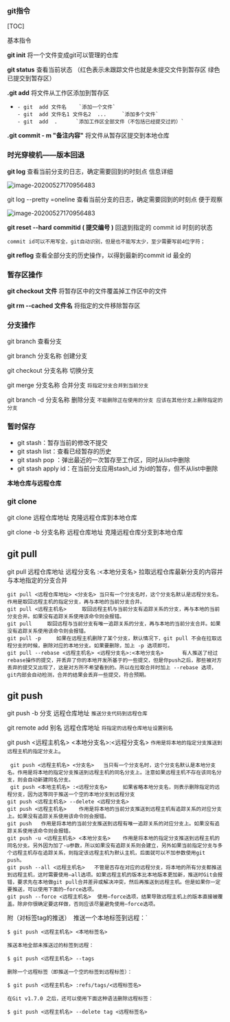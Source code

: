 ### git指令

[TOC]

基本指令

**git  init**  将一个文件变成git可以管理的仓库

**git status**    查看当前状态  （红色表示未跟踪文件也就是未提交文件到暂存区   绿色已提交到暂存区）

**.git add**   将文件从工作区添加到暂存区

- ```
  - git  add 文件名    `添加一个文件`
  - git  add 文件名1 文件名2  ...     `添加多个文件`
  - git  add  .      `添加工作区全部文件（不包括已经提交过的）`
  ```

**.git commit  - m   "备注内容"**    将文件从暂存区提交到本地仓库

###  时光穿梭机——版本回退 

**git log**     查看当前分支的日志，确定需要回到的时刻点 信息详细  

<img src="./img/gitlog.png" alt="image-20200527170956483" style="zoom:100%;" />

git log  --pretty =oneline     查看当前分支的日志，确定需要回到的时刻点   便于观察

<img src="./img/gitoneline.png" alt="image-20200527170956483" style="zoom:100%;" />

**git reset  --hard**   **commitid  ( 提交编号 )**      回退到指定的 commit id 时刻的状态

```
commit id可以不用写全，git自动识别，但是也不能写太少，至少需要写前4位字符；
```

**git reflog**   查看全部分支的历史操作，以得到最新的commit id    最全的

### **暂存区操作**

**git checkout 文件**   将暂存区中的文件覆盖掉工作区中的文件

**git rm --cached  文件名**   将指定的文件移除暂存区

### **分支操作**

git branch   查看分支

git  branch   分支名称       创建分支  

git  checkout  分支名称       切换分支  

git  merge   分支名称         合并分支   `将指定分支合并到当前分支`

git  branch  -d   分支名称     删除分支    `不能删除正在使用的分支 应该在其他分支上删除指定的分支`

### **暂时保存**

- git stash：暂存当前的修改不提交
- git stash list：查看已经暂存的历史
- git stash pop ：弹出最近的一次暂存至工作区，同时从list中删除
- git stash apply id：在当前分支应用stash_id 为id的暂存，但不从list中删除

**本地仓库与远程仓库**

### **git clone**

git  clone   远程仓库地址    克隆远程仓库到本地仓库

git  clone   -b  分支名称   远程仓库地址    克隆远程仓库分支到本地仓库

## git pull

git pull   远程仓库地址  远程分支名 :<本地分支名>           拉取远程仓库最新分支的内容并与本地指定的分支合并

```
git pull <远程仓库地址> <分支名> 当只有一个分支名时，这个分支名默认是远程分支名。作用是取回远程主机的指定分支，再与本地的当前分支合并。
git pull <远程主机名>     取回远程主机与当前分支有追踪关系的分支，再与本地的当前分支合并。如果没有追踪关系使用该命令则会报错。
git pull     取回远程与当前分支有唯一追踪关系的分支，再与本地的当前分支合并。如果没有追踪关系使用该命令则会报错。
git pull -p     如果在远程主机删除了某个分支，默认情况下，git pull 不会在拉取远程分支的时候，删除对应的本地分支。如果要删除，加上 -p 选项即可。
git pull --rebase <远程主机名> <远程分支名>:<本地分支名>      有人推送了经过rebase操作的提交，并丢弃了你的本地开发所基于的一些提交，但是你push之后，那些被对方丢弃的提交又出现了，这是对方所不希望看到的。所以在拉取合并时加上 --rebase 选项，git内部会自动检测，合并的结果会丢弃一些提交，符合预期。
```



## git push 

git push  -b  分支  远程仓库地址           `推送分支代码到远程仓库`

git remote add 别名     远程仓库地址   `将指定的远程仓库地址设置别名`

git push <远程主机名> <本地分支名>:<远程分支名>  `作用是将本地的指定分支推送到远程主机的指定分支上`。

```
 git push <远程主机名> <分支名>   当只有一个分支名时，这个分支名默认是本地分支名。作用是将本地的指定分支推送到远程主机的同名分支上。注意如果远程主机不存在该同名分支，则会自动新建同名分支。
 git push <本地主机名> :<远程分支名>     如果省略本地分支名，则表示删除指定的远程分支，因为这等同于推送一个空的本地分支到远程分支
git push <远程主机名> --delete <远程分支名>
git push <远程主机名>    作用是将本地的当前分支推送到远程主机有追踪关系的对应分支上。如果没有追踪关系使用该命令则会报错。
git push   作用是将本地的当前分支推送到远程有唯一追踪关系的对应分支上。如果没有追踪关系使用该命令则会报错。 
git push -u <远程主机名> <本地分支名>    作用是将本地的指定分支推送到远程主机的同名分支。另外因为加了-u参数，所以如果没有追踪关系则会建立，另外如果当前指定分支与多个远程主机存在追踪关系，则指定该远程主机为默认主机，后面就可以不加参数使用git push。
git push --all <远程主机名>   不管是否存在对应的远程分支，将本地的所有分支都推送到远程主机，这时需要使用–all选项。如果远程主机的版本比本地版本更加新，推送时Git会报错，要求先在本地做git pull合并差异或解决冲突，然后再推送到远程主机。但是如果你一定要推送，可以使用下面的–force选项。
git push --force <远程主机名>  使用–force选项，结果导致远程主机上的版本直接被覆盖。除非你很确定要这样做，否则应该尽量避免使用–force选项。
```





 附（对标签tag的推送）`
`推送一个本地标签到远程：`

`$ git push <远程主机名> <本地标签名>`

`推送本地全部未推送过的标签到远程：`

`$ git push <远程主机名> --tags`

`删除一个远程标签（即推送一个空的标签到远程标签）：`

`$ git push <远程主机名> :refs/tags/<远程标签名>`

`在Git v1.7.0 之后，还可以使用下面这种语法删除远程标签：`

`$ git push <远程主机名> --delete tag <远程标签名>`

